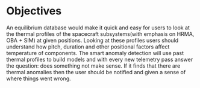 # Objectives

An equilibrium database would make it quick and easy for users to look at the thermal profiles of the spacecraft subsystems(with emphasis on HRMA, OBA + SIM) at given positions. Looking at these profiles users should understand how pitch, duration and other positional factors affect temperature of components. 
The smart anomaly detection will use past thermal profiles to build models and with every new telemetry pass answer the question: does something not make sense. If it finds that there are thermal anomalies then the user should be notified and given a sense of where things went wrong. 

